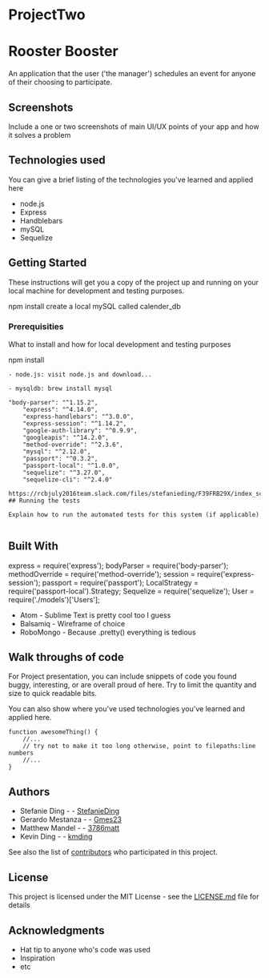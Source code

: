 # ProjectTwo
# Rooster Booster

An application that the user ('the manager') schedules an event for anyone of their choosing to participate.

## Screenshots
Include a one or two screenshots of main UI/UX points of your app and how it solves a problem

## Technologies used
You can give a brief listing of the technologies you've learned and applied here
- node.js
- Express
- Handblebars
- mySQL
- Sequelize

## Getting Started

These instructions will get you a copy of the project up and running on your local machine for development and testing purposes.

npm install
create a local mySQL called calender_db

### Prerequisities

What to install and how for local development and testing purposes

npm install 
```
- node.js: visit node.js and download...

- mysqldb: brew install mysql

"body-parser": "^1.15.2",
    "express": "^4.14.0",
    "express-handlebars": "^3.0.0",
    "express-session": "^1.14.2",
    "google-auth-library": "^0.9.9",
    "googleapis": "^14.2.0",
    "method-override": "^2.3.6",
    "mysql": "^2.12.0",
    "passport": "^0.3.2",
    "passport-local": "^1.0.0",
    "sequelize": "^3.27.0",
    "sequelize-cli": "^2.4.0"

https://rcbjuly2016team.slack.com/files/stefanieding/F39FRB29X/index_screenshot.png
## Running the tests

Explain how to run the automated tests for this system (if applicable)


```

## Built With

 express = require('express');
 bodyParser = require('body-parser');
 methodOverride = require('method-override');
 session = require('express-session');
 passport = require('passport');
 LocalStrategy = require('passport-local').Strategy;
 Sequelize = require('sequelize');
 User = require('./models')['Users'];

* Atom - Sublime Text is pretty cool too I guess
* Balsamiq - Wireframe of choice 
* RoboMongo - Because .pretty() everything is tedious

## Walk throughs of code
For Project presentation, you can include snippets of code you found buggy, interesting, or are overall proud of here.  Try to limit the quantity and size to quick readable bits.

You can also show where you've used technologies you've learned and applied here.

```
function awesomeThing() {
    //...
    // try not to make it too long otherwise, point to filepaths:line numbers
    //...
}
```

## Authors
    
  *  Stefanie Ding -     - [StefanieDing](https://github.com)
  *  Gerardo Mestanza -  - [Gmes23](http://github.com)
  *  Matthew Mandel -  -   [3786matt](http://github.com) 
  *  Kevin Ding - -        [kmding](http://github.com)


See also the list of [contributors](https://github.com/your/project/contributors) who participated in this project.

## License

This project is licensed under the MIT License - see the [LICENSE.md](LICENSE.md) file for details

## Acknowledgments

* Hat tip to anyone who's code was used
* Inspiration
* etc